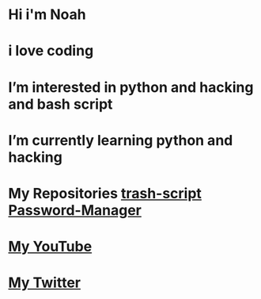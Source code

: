 
# Hi i'm Noah

# i love coding

# I’m interested in python and hacking and bash script

# I’m currently learning python and hacking

# My Repositories [trash-script](https://github.com/NoahCode1/trash-script-) [Password-Manager](https://github.com/NoahCode1/Password-Manager)

# [My YouTube ](https://www.youtube.com/channel/UCWAnTgyZLO1O1RJiXc9ZJPA/featured)

# [My Twitter](https://twitter.com/NoahCode1)

